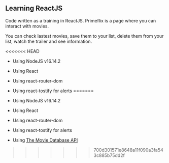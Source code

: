 ## Learning ReactJS

Code written as a training in ReactJS. Primeflix is a page where you can interact with movies.

You can check lastest movies, save them to your list, delete them from your list, watch the trailer and see information.

<<<<<<< HEAD
 - Using NodeJS v16.14.2
 - Using React
 - Using react-router-dom
 - Using react-tostify for alerts
=======
  

- Using NodeJS v16.14.2

- Using React

- Using react-router-dom

- Using react-tostify for alerts

- Using [The Movie Database API](https://developers.themoviedb.org/3/getting-started/introduction)
>>>>>>> 700d301571e8648a11f090a3fa543c885b75dd2f
